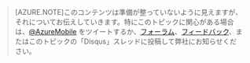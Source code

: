 >[AZURE.NOTE]このコンテンツは準備が整っていないように見えますが、それについてお伝えしていきます。特にこのトピックに関心がある場合は、[@AzureMobile](https://twitter.com/AzureMobile) をツイートするか、[フォーラム](http://social.msdn.microsoft.com/Forums/windowsazure/home?forum=azuremobile)、[フィードバック](http://feedback.azure.com/forums/216254-mobile-services)、またはこのトピックの「Disqus」スレッドに投稿して弊社にお知らせください。

<!---HONumber=July15_HO1-->